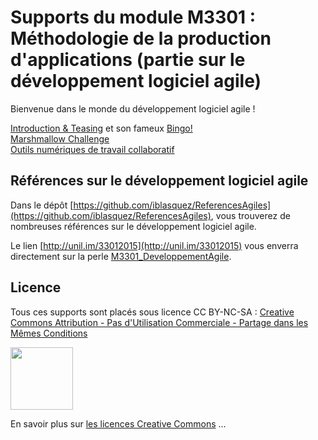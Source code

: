 Supports du module M3301 : Méthodologie de la production d'applications (partie sur le développement logiciel agile)
============================================================================

Bienvenue dans le monde du développement logiciel agile !

[Introduction & Teasing](1_IntroM3301.pdf) et son fameux [Bingo!](1_Bingo.pdf)   
[Marshmallow Challenge](1_MarshmallowChallenge.pdf)  
[Outils numériques de travail collaboratif](2_PresentationOutilsTravailCollaboratif.pdf)


Références sur le développement logiciel agile
-------
Dans le dépôt [https://github.com/iblasquez/ReferencesAgiles](https://github.com/iblasquez/ReferencesAgiles), vous trouverez de nombreuses références sur le développement logiciel agile.

Le lien [http://unil.im/33012015](http://unil.im/33012015) vous enverra directement sur la perle [M3301_DeveloppementAgile](http://unil.im/33012015).


Licence
-------

Tous ces supports sont placés sous licence CC BY-NC-SA :  [Creative Commons
Attribution - Pas d'Utilisation Commerciale - Partage dans les Mêmes Conditions](https://creativecommons.org/licenses/by-nc-sa/4.0/)

<img src="https://licensebuttons.net/l/by-nc-sa/3.0/88x31.png" width="100">

En savoir plus sur [les licences Creative Commons](https://creativecommons.org/licenses/?lang=fr-FR) ...

